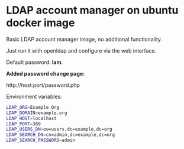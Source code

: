 # LDAP account manager on ubuntu docker image

Basic LDAP account manager image, no additional functionality. 

Just run it with openldap and configure via the web interface.

Default password: **lam**.

**Added password change page:**

http://host:port/password.php

Environment variables:

```bash
LDAP_ORG=Example Org
LDAP_DOMAIN=example.org
LDAP_HOST=localhost
LDAP_PORT=389
LDAP_USERS_DN=ou=users,dc=example,dc=org
LDAP_SEARCH_DN=cn=admin,dc=example,dc=org
LDAP_SEARCH_PASSWORD=admin
```